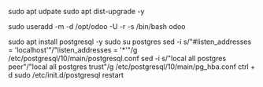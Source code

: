 sudo apt udpate
sudo apt dist-upgrade -y

sudo useradd -m -d /opt/odoo -U -r -s /bin/bash odoo

sudo apt install postgresql -y
sudo su postgres
sed -i s/"#listen_addresses = 'localhost'"/"listen_addresses = '*'"/g /etc/postgresql/10/main/postgresql.conf
sed -i s/"local   all             postgres                                peer"/"local    all             postgres                                trust"/g /etc/postgresql/10/main/pg_hba.conf
ctrl + d
sudo /etc/init.d/postgresql restart